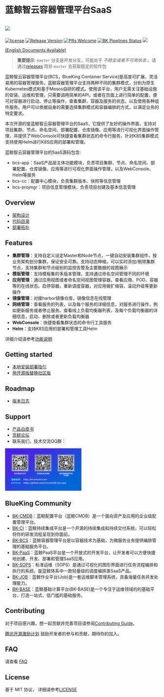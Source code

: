 # 蓝鲸智云容器管理平台SaaS
![](docs/resource/logo/bk_bcs.png)
---
[![license](https://img.shields.io/badge/license-mit-brightgreen.svg?style=flat)](https://github.com/Tencent/bk-bcs-saas/blob/master/LICENSE) [![Release Version](https://img.shields.io/badge/release-1.3.23-brightgreen.svg)](https://github.com/Tencent/bk-bcs-saas/releases) [![PRs Welcome](https://img.shields.io/badge/PRs-welcome-brightgreen.svg)](https://github.com/Tencent/bk-bcs-saas/pulls) [![BK Pipelines Status](https://api.bkdevops.qq.com/process/api/external/pipelines/projects/cc/p-c02db56ac633447eb2e740b3fd0b6d2b/badge?X-DEVOPS-PROJECT-ID=cc)](https://api.bkdevops.qq.com/process/api/external/pipelines/projects/bcs/p-c03c759b697f494ab14e01018eccb052/badge?X-DEVOPS-PROJECT-ID=bcs) [![](https://travis-ci.com/Tencent/bk-bcs-saas.svg?token=ypkHQqxUR3Y3ctuD7qFS&branch=master)](https://travis-ci.com/Tencent/bk-bcs-saas)


[(English Documents Available)](readme_en.md)

> **重要提示**: `master` 分支是开发分支，可能处于 *不稳定或者不可用状态* 。请通过[releases](https://github.com/tencent/bk-bcs-saas/releases) 而非 `master` 去获取稳定的软件包

蓝鲸智云容器管理平台(BCS，BlueKing Container Service)是高度可扩展、灵活易用的容器管理服务。蓝鲸容器管理平台支持两种不同的集群模式，分别为原生Kubernetes模式和基于Mesos自研的模式。使用该平台，用户无需关注基础设施的安装、运维和管理，只需要调用简单的API，或者在页面上进行简单的配置，便可对容器进行启动、停止等操作，查看集群、容器及服务的状态，以及使用各种组件服务。用户可以依据自身的需要选择集群模式和容器编排的方式，以满足业务的特定要求。

本次开源的是蓝鲸智云容器管理平台的SaaS，它提供了友好的操作界面，支持对项目集群、节点、命名空间、部署配置、仓库镜像、应用等进行可视化界面操作管理，并提供了WebConsole可快捷查看集群状态的命令行服务，针对K8S集群模式支持使用Helm进行K8S应用的部署和管理。

蓝鲸智云容器管理平台的SaaS源码包含:
- bcs-app：SaaS产品层主体功能模块，负责项目集群、节点、命名空间、部署配置、仓库镜像、应用等进行可视化界面操作管理，以及WebConsole、Helm等服务
- bcs-cc：配置中心模块，负责集群版本、快照等信息管理
- bcs-projmgr：项目信息管理模块，负责项目创建及基本信息管理

## Overview

- [架构设计](docs/overview/architecture.md)
- [代码目录](docs/overview/project_codes.md)
- [部署拓扑](docs/overview/project_deploy.md)

## Features
- **集群管理**：支持自定义设定Master和Node节点，一键自动安装集群组件，按业务架构划分集群，保证安全可靠。支持动态伸缩，可以实时添加/剔除集群节点，支持集群和节点级别的监控告警及主要数据的视图展示
- **模板管理**：支持模板集的多版本管理，支持通过命名空间管理不同的环境
- **应用管理**：通过应用视图或者命名空间视图管理容器，查看应用、POD、容器等的在线状态。启停容器，重新调度容器，对应用做扩缩容、滚动升级等更新操作
- **镜像管理**：对接harbor镜像仓库，镜像信息在线管理
- **网络管理**：查看服务的列表，以及每个服务的详细信息，对服务进行操作，例如更新服务或者停止服务。查看线上负载均衡器列表，及每个负载均衡器的详细信息，启动、删除或者更新负载均衡器
- **WebConsole**：快捷查看集群状态的命令行工具服务
- **Helm**：支持K8S应用的部署和管理工具Helm

详细介绍请参考[功能说明](https://docs.bk.tencent.com/bcs/)


## Getting started

- [本地安装部署指引](/docs/install/dev-install-overview.md)
- [用开源版替换社区版](https://docs.bk.tencent.com/bk_osed/Open-Bcs.html#open_bcs)

## Roadmap

- [版本日志](docs/release.md)

## Support

- [产品白皮书](https://docs.bk.tencent.com/bcs/)
- [蓝鲸论坛](https://bk.tencent.com/s-mart/community)
- 联系我们，技术交流QQ群：
<img src="docs/resource/img/QR-Code.png" width="250" hegiht="250" align=center />

## BlueKing Community
- [BK-CMDB](https://github.com/Tencent/bk-cmdb)：蓝鲸配置平台（蓝鲸CMDB）是一个面向资产及应用的企业级配置管理平台。
- [BK-CI](https://github.com/Tencent/bk-ci)：蓝鲸持续集成平台是一个开源的持续集成和持续交付系统，可以轻松将你的研发流程呈现到你面前。
- [BK-BCS](https://github.com/Tencent/bk-bcs)：蓝鲸容器管理平台是以容器技术为基础，为微服务业务提供编排管理的基础服务平台。
- [BK-PaaS](https://github.com/Tencent/bk-PaaS)：蓝鲸PaaS平台是一个开放式的开发平台，让开发者可以方便快捷地创建、开发、部署和管理SaaS应用。
- [BK-SOPS](https://github.com/Tencent/bk-sops)：标准运维（SOPS）是通过可视化的图形界面进行任务流程编排和执行的系统，是蓝鲸体系中一款轻量级的调度编排类SaaS产品。
- [BK-JOB](https://github.com/Tencent/bk-job)：蓝鲸作业平台(Job)是一套运维脚本管理系统，具备海量任务并发处理能力。
- [BK-BASE](https://github.com/Tencent/bk-base)：蓝鲸基础计算平台(BK-BASE)是一个专注于运维领域的的基础平台，打造一站式、低门槛的基础服务。

## Contributing
对于项目感兴趣，想一起贡献并完善项目请参阅[Contributing Guide](docs/CONTRIBUTING.md)。

[腾讯开源激励计划](https://opensource.tencent.com/contribution) 鼓励开发者的参与和贡献，期待你的加入。

## FAQ

请查看 [FAQ](docs/faq.md)

## License

基于 MIT 协议， 详细请参考[LICENSE](LICENSE.txt)
